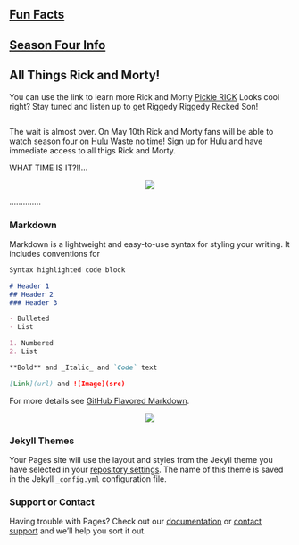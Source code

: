 ## [Fun Facts](whatisrandm.md) 
## [Season Four Info](seasonfour.md) 

## All Things Rick and Morty!


You can use the link to learn more Rick and Morty [Pickle RICK](https://en.wikipedia.org/wiki/Rick_and_Morty) Looks cool right? Stay tuned and listen up to get Riggedy Riggedy Recked Son!

<p align="center">
<img src="https://imagesvc.timeincapp.com/v3/mm/image?url=https%3A%2F%2Fimages.hellogiggles.com%2Fuploads%2F2017%2F04%2F02040635%2Frick-and-morty.jpg&amp;w=700&amp;q=85" alt="">
</p>

The wait is almost over. On May 10th Rick and Morty fans will be able to watch season four on [Hulu](https://www.hulu.com/welcome?orig_referrer=https%3A%2F%2Fwww.google.com%2F) Waste no time! Sign up for Hulu and have immediate access to all thigs Rick and Morty. 

WHAT TIME IS IT?!!...

<p align="center">
  <img src="https://img00.deviantart.net/ec67/i/2016/034/4/3/time_to_get_schwifty__by_alesiahigdon-d9qdx66.png">
 </p>
..............



### Markdown

Markdown is a lightweight and easy-to-use syntax for styling your writing. It includes conventions for

```markdown
Syntax highlighted code block

# Header 1
## Header 2
### Header 3

- Bulleted
- List

1. Numbered
2. List

**Bold** and _Italic_ and `Code` text

[Link](url) and ![Image](src)
```

For more details see [GitHub Flavored Markdown](https://guides.github.com/features/mastering-markdown/).


<p align="center">
<img class="" data-credit-provider="custom type" src="https://i.amz.mshcdn.com/4CGNvOH2wmotFrRJuG2-QNBdZVc=/fit-in/1200x9600/https%3A%2F%2Fblueprint-api-production.s3.amazonaws.com%2Fuploads%2Fcard%2Fimage%2F609721%2F746bb5e6-533b-4b84-9e48-d49396d0ce49.gif" data-fragment="m!e359" data-image="https://i.amz.mshcdn.com/J5UEWf_XKE9uQ50D2WXseg1DNN8=/https%3A%2F%2Fblueprint-api-production.s3.amazonaws.com%2Fuploads%2Fcard%2Fimage%2F609721%2F746bb5e6-533b-4b84-9e48-d49396d0ce49.gif" data-micro="1" is="">
</P>

### Jekyll Themes

Your Pages site will use the layout and styles from the Jekyll theme you have selected in your [repository settings](https://github.com/tamudevopsclass/website/settings). The name of this theme is saved in the Jekyll `_config.yml` configuration file.

### Support or Contact

Having trouble with Pages? Check out our [documentation](https://help.github.com/categories/github-pages-basics/) or [contact support](https://github.com/contact) and we’ll help you sort it out.
